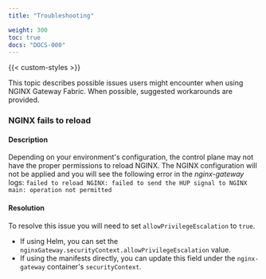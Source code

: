 ```yaml
---
title: "Troubleshooting"

weight: 300
toc: true
docs: "DOCS-000"
---
```


{{< custom-styles >}}

This topic describes possible issues users might encounter when using NGINX Gateway Fabric. When possible, suggested workarounds are provided.

### NGINX fails to reload

#### Description

Depending on your environment's configuration, the control plane may not have the proper permissions to reload NGINX. The NGINX configuration will not be applied and you will see the following error in the _nginx-gateway_ logs: `failed to reload NGINX: failed to send the HUP signal to NGINX main: operation not permitted`

#### Resolution

To resolve this issue you will need to set `allowPrivilegeEscalation` to `true`.

- If using Helm, you can set the `nginxGateway.securityContext.allowPrivilegeEscalation` value.
- If using the manifests directly, you can update this field under the `nginx-gateway` container's `securityContext`.
